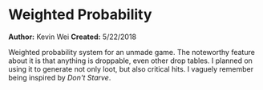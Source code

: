 # Weighted Probability

**Author:** Kevin Wei
**Created:** 5/22/2018

Weighted probability system for an unmade game. The noteworthy feature about it is that anything is droppable, even other drop tables. I planned on using it to generate not only loot, but also critical hits. I vaguely remember being inspired by *Don't Starve*.